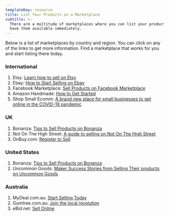 ```yaml
---
templateKey: resource
title: List Your Products on a Marketplace
subtitle: >-
  There are a multitude of marketplaces where you can list your products and
  have them available immediately.
---
```

Below is a list of marketplaces by country and region. You can click on any of the links to get more information. Find a marketplace that works for you and start listing there today.

### International

1. Etsy: [Learn how to sell on Etsy](https://www.etsy.com/sell)
2. Ebay: [How to Start Selling on Ebay](https://www.ebay.com/help/selling/selling/start-selling-ebay?id=4081)
3. Facebook Marketplace: [Sell Products on Facebook Marketplace](https://www.facebook.com/business/m/marketplace-ecommerce) 
4. Amazon Handmade: [How to Get Started](https://services.amazon.com/handmade/handmade.html) 
5. Shop Small Ecomm: [A brand new place for small businesses to get online in the COVID-19 pandemic](https://shopsmallecomm.privy.com/submit-your-store)

### UK

1. Bonanza: [Tips to Sell Products on Bonanza](https://www.bonanza.com/site_help/booths_setup)
2. Not On The High Street: [A guide to selling on Not On The High Street](https://www.twofifteen.co.uk/not-on-the-high-street)
3. OnBuy.com: [Register to Sell](https://www.onbuy.com/gb/sell/)

### United States

1. Bonanza: [Tips to Sell Products on Bonanza](https://www.bonanza.com/site_help/booths_setup)
2. Uncommon Goods: [Maker Success Stories from Selling Their products on Uncommon Goods](https://www.uncommongoods.com/blog/category/maker-stories/)

### Australia

1. MyDeal.com.au: [Start Selling Today](https://marketplace.mydeal.com.au/)
2. Gumtree.com.au: [Join the local revolution](https://www.gumtree.com.au/)
3. eBid.net: [Sell Online](https://www.ebid.net/au/sell/)
